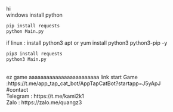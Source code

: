 hi <br>
windows 
install python 
```bash
pip install requests
python Main.py

```
if linux :
install python3
apt or yum install python3 python3-pip -y
```bash
pip3 install requests
python3 Main.py

```
<br>
ez game aaaaaaaaaaaaaaaaaaaaaaaa
link start Game :https://t.me/app_tap_cat_bot/AppTapCatBot?startapp=J5yApJ <br>
#contact <br>
Telegram : https://t.me/kami2k1 <br>
Zalo : https://zalo.me/quangz3